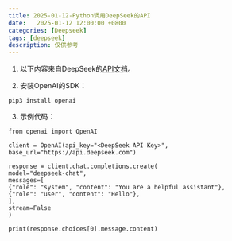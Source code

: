 ```yaml
---
title: 2025-01-12-Python调用DeepSeek的API
date:   2025-01-12 12:00:00 +0800
categories: [Deepseek]
tags: [deepseek]
description: 仅供参考
---
```


1. 以下内容来自DeepSeek的[API文档](https://api-docs.deepseek.com/zh-cn/)。

2. 安装OpenAI的SDK：

```
pip3 install openai
```

3. 示例代码：


```
from openai import OpenAI  
  
client = OpenAI(api_key="<DeepSeek API Key>", base_url="https://api.deepseek.com")  
  
response = client.chat.completions.create(  
model="deepseek-chat",  
messages=[  
{"role": "system", "content": "You are a helpful assistant"},  
{"role": "user", "content": "Hello"},  
],  
stream=False  
)  
  
print(response.choices[0].message.content)
```

